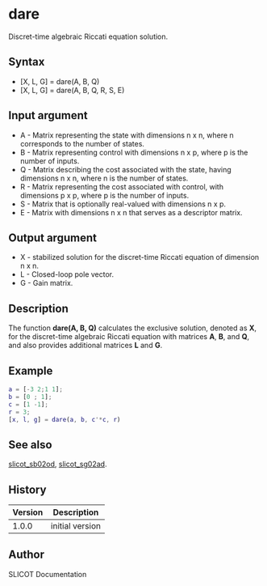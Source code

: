 # dare

Discret-time algebraic Riccati equation solution.

## Syntax

- [X, L, G] = dare(A, B, Q)
- [X, L, G] = dare(A, B, Q, R, S, E)

## Input argument

- A - Matrix representing the state with dimensions n x n, where n corresponds to the number of states.
- B - Matrix representing control with dimensions n x p, where p is the number of inputs.
- Q - Matrix describing the cost associated with the state, having dimensions n x n, where n is the number of states.
- R - Matrix representing the cost associated with control, with dimensions p x p, where p is the number of inputs.
- S - Matrix that is optionally real-valued with dimensions n x p.
- E - Matrix with dimensions n x n that serves as a descriptor matrix.

## Output argument

- X - stabilized solution for the discret-time Riccati equation of dimension n x n.
- L - Closed-loop pole vector.
- G - Gain matrix.

## Description

  <p>The function <b>dare(A, B, Q)</b> calculates the exclusive solution, denoted as <b>X</b>, for the discret-time algebraic Riccati equation with matrices <b>A</b>, <b>B</b>, and <b>Q</b>, and also provides additional matrices <b>L</b> and <b>G</b>.</p>

## Example

```matlab
a = [-3 2;1 1];
b = [0 ; 1];
c = [1 -1];
r = 3;
[x, l, g] = dare(a, b, c'*c, r)
```

## See also

[slicot_sb02od](../slicot/slicot_sb02od.md), [slicot_sg02ad](../slicot/slicot_sg02ad.md).

## History

| Version | Description     |
| ------- | --------------- |
| 1.0.0   | initial version |

## Author

SLICOT Documentation
